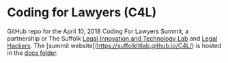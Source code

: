 # Coding for Lawyers (C4L)
GitHub repo for the April 10, 2018 Coding For Lawyers Summit, a partnership or The Suffolk [Legal Innovation and Technology Lab](suffolklitlab.github.io) and [Legal Hackers](https://legalhackers.org/). The [summit website[(https://suffolklitlab.github.io/C4L/) is hosted in the [docs folder](https://github.com/SuffolkLITLab/C4L/tree/master/docs).
